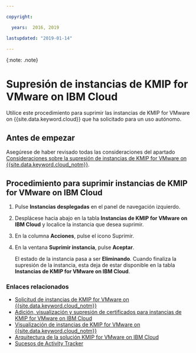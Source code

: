 ```yaml
---

copyright:

  years:  2016, 2019

lastupdated: "2019-01-14"

---
```


{:note: .note}

# Supresión de instancias de KMIP for VMware on IBM Cloud

Utilice este procedimiento para suprimir las instancias de KMIP for VMware on {{site.data.keyword.cloud}} que ha solicitado para un uso autónomo.

## Antes de empezar

Asegúrese de haber revisado todas las consideraciones del apartado [Consideraciones sobre la supresión de instancias de KMIP for VMware on {{site.data.keyword.cloud_notm}}](../services/kmip_standalone_considerations.html).

## Procedimiento para suprimir instancias de KMIP for VMware on IBM Cloud

1. Pulse **Instancias desplegadas** en el panel de navegación izquierdo.
2. Desplácese hacia abajo en la tabla **Instancias de KMIP for VMware on IBM Cloud** y localice la instancia que desea suprimir.
3. En la columna **Acciones**, pulse el icono Suprimir.
4. En la ventana **Suprimir instancia**, pulse **Aceptar**.
   
   El estado de la instancia pasa a ser **Eliminando**. Cuando finaliza la supresión de la instancia, esta deja de estar disponible en la tabla **Instancias de KMIP for VMware on IBM Cloud**.

### Enlaces relacionados

* [Solicitud de instancias de KMIP for VMware on {{site.data.keyword.cloud_notm}}](kmip_standalone_ordering.html)
* [Adición, visualización y supresión de certificados para instancias de KMIP for VMware on IBM Cloud](kmip_standalone_addingdeletingcert.html)
* [Visualización de instancias de KMIP for VMware on {{site.data.keyword.cloud_notm}}](kmip_standalone_viewing.html)
* [Arquitectura de la solución KMIP for VMware on IBM Cloud](../archiref/kmip/overview.html)
* [Sucesos de Activity Tracker](../vmonic/at-events.html)
